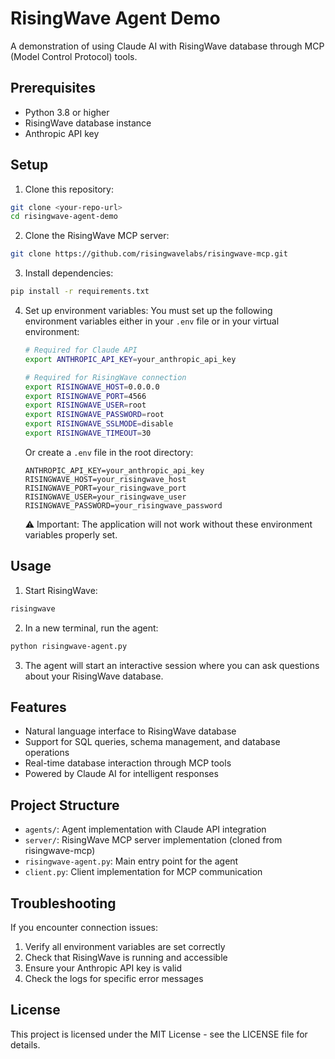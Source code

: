 # RisingWave Agent Demo

A demonstration of using Claude AI with RisingWave database through MCP (Model Control Protocol) tools.

## Prerequisites

- Python 3.8 or higher
- RisingWave database instance
- Anthropic API key

## Setup

1. Clone this repository:
```bash
git clone <your-repo-url>
cd risingwave-agent-demo
```

2. Clone the RisingWave MCP server:
```bash
git clone https://github.com/risingwavelabs/risingwave-mcp.git
```

3. Install dependencies:
```bash
pip install -r requirements.txt
```

4. Set up environment variables:
   You must set up the following environment variables either in your `.env` file or in your virtual environment:

   ```bash
   # Required for Claude API
   export ANTHROPIC_API_KEY=your_anthropic_api_key

   # Required for RisingWave connection
   export RISINGWAVE_HOST=0.0.0.0
   export RISINGWAVE_PORT=4566
   export RISINGWAVE_USER=root
   export RISINGWAVE_PASSWORD=root
   export RISINGWAVE_SSLMODE=disable
   export RISINGWAVE_TIMEOUT=30
   ```

   Or create a `.env` file in the root directory:
   ```
   ANTHROPIC_API_KEY=your_anthropic_api_key
   RISINGWAVE_HOST=your_risingwave_host
   RISINGWAVE_PORT=your_risingwave_port
   RISINGWAVE_USER=your_risingwave_user
   RISINGWAVE_PASSWORD=your_risingwave_password
   ```

   ⚠️ Important: The application will not work without these environment variables properly set.

## Usage

1. Start RisingWave:
```bash
risingwave
```

2. In a new terminal, run the agent:
```bash
python risingwave-agent.py
```

3. The agent will start an interactive session where you can ask questions about your RisingWave database.

## Features

- Natural language interface to RisingWave database
- Support for SQL queries, schema management, and database operations
- Real-time database interaction through MCP tools
- Powered by Claude AI for intelligent responses

## Project Structure

- `agents/`: Agent implementation with Claude API integration
- `server/`: RisingWave MCP server implementation (cloned from risingwave-mcp)
- `risingwave-agent.py`: Main entry point for the agent
- `client.py`: Client implementation for MCP communication

## Troubleshooting

If you encounter connection issues:
1. Verify all environment variables are set correctly
2. Check that RisingWave is running and accessible
3. Ensure your Anthropic API key is valid
4. Check the logs for specific error messages

## License

This project is licensed under the MIT License - see the LICENSE file for details. 
